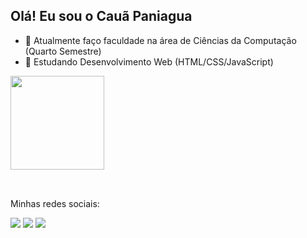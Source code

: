 ## Olá! Eu sou o Cauã Paniagua

- 🔭 Atualmente faço faculdade na área de Ciências da Computação (Quarto Semestre)
- 🌱 Estudando Desenvolvimento Web (HTML/CSS/JavaScript)

<a href="https://github.com/anuraghazra/github-readme-stats">
  <img align="center" height="150cm" src="https://github-readme-stats.vercel.app/api?username=paniaguacaua&show_icons=true&theme=dark" />
</a><br><br>

##    
<p>Minhas redes sociais:</p>
<div>
  <a href="https://discord.com/invite/cLsP#4546" target="_black"><img src="https://img.shields.io/badge/Discord-7289DA?style=for-the-badge&logo=discord&logoColor=white"></a>
  <a href="mailto:paniaguacaua@gmail.com" target="_black"><img src="https://img.shields.io/badge/Gmail-D14836?style=for-the-badge&logo=gmail&logoColor=white"></a>
  <a href="https://www.linkedin.com/in/paniaguacaua" target="_black"><img src="https://img.shields.io/badge/LinkedIn-0077B5?style=for-the-badge&logo=linkedin&logoColor=white"></a>
</div>
